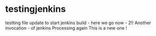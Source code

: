 # testingjenkins
testting file update to start jenkins build - here we go now - 2!!
Another invocation - of jenkins
Processing again
This is a new one !
